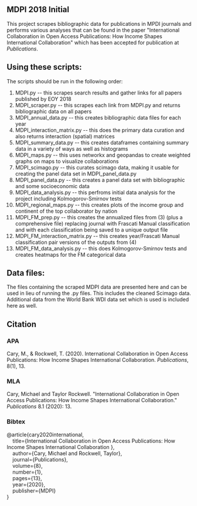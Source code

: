 ## MDPI 2018 Initial

This project scrapes bibliographic data for publications in MPDI journals and performs various analyses that can be found in the paper "International Collaboration in Open Access Publications: How Income Shapes International Collaboration" which has been accepted for publication at *Publications*.

## Using these scripts:

The scripts should be run in the following order:

1. MDPI.py -- this scrapes search results and gather links for all papers published by EOY 2018
2. MDPI_scraper.py -- this scrapes each link from MDPI.py and returns bibliographic data on all papers
3. MDPI_annual_data.py -- this creates bibliographic data files for each year
4. MDPI_interaction_matrix.py -- this does the primary data curation and also returns interaction (spatial) matrices
5. MDPI_summary_data.py -- this creates dataframes containing summary data in a variety of ways as well as histograms
6. MDPI_maps.py -- this uses networkx and geopandas to create weighted graphs on maps to visualize collaborations
7. MDPI_scimago.py -- this curates scimago data, making it usable for creating the panel data set in MDPI_panel_data.py
8. MDPI_panel_data.py -- this creates a panel data set with bibliographic and some socioeconomic data
9. MDPI_data_analysis.py -- this perfroms initial data analysis for the project including Kolmogorov-Smirnov tests
10. MDPI_regional_maps.py -- this creates plots of the income group and continent of the top collaborator by nation
11. MDPI_FM_prep.py -- this creates the annualized files from (3) (plus a comprehensive file) replacing journal with Frascati Manual classification and with each classification being saved to a unique output file
12. MDPI_FM_interaction_matrix.py -- this creates year/Frascati Manual classification pair versions of the outputs from (4)
13. MDPI_FM_data_analysis.py -- this does Kolmogorov-Smirnov tests and creates heatmaps for the FM categorical data

## Data files:

The files containing the scraped MDPI data are presented here and can be used in lieu of running the .py files. This includes the cleaned Scimago data. Additional data from the World Bank WDI data set which is used is included here as well.

## Citation

### APA

Cary, M., & Rockwell, T. (2020). International Collaboration in Open Access Publications: How Income Shapes International Collaboration. *Publications*, 8(1), 13.

### MLA

Cary, Michael and Taylor Rockwell. "International Collaboration in Open Access Publications: How Income Shapes International Collaboration." *Publications* 8.1 (2020): 13.

### Bibtex

@article{cary2020international,\
&nbsp;&nbsp;&nbsp;&nbsp;title={International Collaboration in Open Access Publications: How Income Shapes International Collaboration
},\
&nbsp;&nbsp;&nbsp;&nbsp;author={Cary, Michael and Rockwell, Taylor},\
&nbsp;&nbsp;&nbsp;&nbsp;journal={Publications},\
&nbsp;&nbsp;&nbsp;&nbsp;volume={8},\
&nbsp;&nbsp;&nbsp;&nbsp;number={1},\
&nbsp;&nbsp;&nbsp;&nbsp;pages={13},\
&nbsp;&nbsp;&nbsp;&nbsp;year={2020},\
&nbsp;&nbsp;&nbsp;&nbsp;publisher={MDPI}\
}
